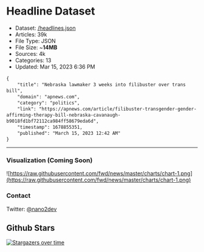 # Headline Dataset

- Dataset: [/headlines.json](https://raw.githubusercontent.com/fwd/news/master/headlines.json) 
- Articles: 39k
- File Type: JSON
- File Size: ~**14MB**
- Sources: 4k
- Categories: 13
- Updated: Mar 15, 2023 6:36 PM

```
{
    "title": "Nebraska lawmaker 3 weeks into filibuster over trans bill",
    "domain": "apnews.com",
    "category": "politics",
    "link": "https://apnews.com/article/filibuster-transgender-gender-affirming-therapy-bill-nebraska-cavanaugh-b9018fd1bf72112ca984ff58679eda6d",
    "timestamp": 1678855351,
    "published": "March 15, 2023 12:42 AM"
}
```

---

### Visualization (Coming Soon)

![https://raw.githubusercontent.com/fwd/news/master/charts/chart-1.png](https://raw.githubusercontent.com/fwd/news/master/charts/chart-1.png)

### Contact 

Twitter: [@nano2dev](https://twitter.com/nano2dev)

## Github Stars

[![Stargazers over time](https://starchart.cc/fwd/news.svg)](https://starchart.cc/fwd/news)
